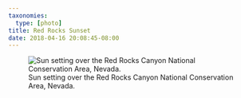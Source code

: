 ```yaml
---
taxonomies:
  type: [photo]
title: Red Rocks Sunset
date: 2018-04-16 20:08:45-08:00
---
```

<figure>
  <img src="/media/images/photos/2018/04/red-rocks.jpg" title="Sun setting over the Red Rocks Canyon National Conservation Area, Nevada."/>
  <figcaption>Sun setting over the Red Rocks Canyon National Conservation Area, Nevada.</figcaption>
</figure>
